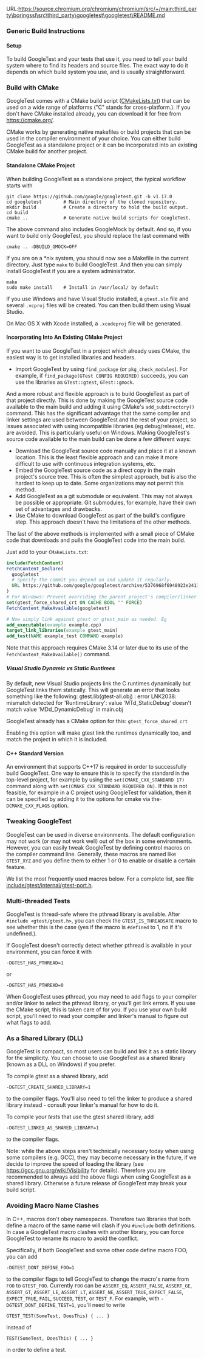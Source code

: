 URL:https://source.chromium.org/chromium/chromium/src/+/main:third_party\boringssl\src\third_party\googletest\googletest\README.md
### Generic Build Instructions

#### Setup

To build GoogleTest and your tests that use it, you need to tell your build
system where to find its headers and source files. The exact way to do it
depends on which build system you use, and is usually straightforward.

### Build with CMake

GoogleTest comes with a CMake build script
([CMakeLists.txt](https://github.com/google/googletest/blob/main/CMakeLists.txt))
that can be used on a wide range of platforms ("C" stands for cross-platform.).
If you don't have CMake installed already, you can download it for free from
<https://cmake.org/>.

CMake works by generating native makefiles or build projects that can be used in
the compiler environment of your choice. You can either build GoogleTest as a
standalone project or it can be incorporated into an existing CMake build for
another project.

#### Standalone CMake Project

When building GoogleTest as a standalone project, the typical workflow starts
with

```
git clone https://github.com/google/googletest.git -b v1.17.0
cd googletest        # Main directory of the cloned repository.
mkdir build          # Create a directory to hold the build output.
cd build
cmake ..             # Generate native build scripts for GoogleTest.
```

The above command also includes GoogleMock by default. And so, if you want to
build only GoogleTest, you should replace the last command with

```
cmake .. -DBUILD_GMOCK=OFF
```

If you are on a \*nix system, you should now see a Makefile in the current
directory. Just type `make` to build GoogleTest. And then you can simply install
GoogleTest if you are a system administrator.

```
make
sudo make install    # Install in /usr/local/ by default
```

If you use Windows and have Visual Studio installed, a `gtest.sln` file and
several `.vcproj` files will be created. You can then build them using Visual
Studio.

On Mac OS X with Xcode installed, a `.xcodeproj` file will be generated.

#### Incorporating Into An Existing CMake Project

If you want to use GoogleTest in a project which already uses CMake, the easiest
way is to get installed libraries and headers.

*   Import GoogleTest by using `find_package` (or `pkg_check_modules`). For
    example, if `find_package(GTest CONFIG REQUIRED)` succeeds, you can use the
    libraries as `GTest::gtest`, `GTest::gmock`.

And a more robust and flexible approach is to build GoogleTest as part of that
project directly. This is done by making the GoogleTest source code available to
the main build and adding it using CMake's `add_subdirectory()` command. This
has the significant advantage that the same compiler and linker settings are
used between GoogleTest and the rest of your project, so issues associated with
using incompatible libraries (eg debug/release), etc. are avoided. This is
particularly useful on Windows. Making GoogleTest's source code available to the
main build can be done a few different ways:

*   Download the GoogleTest source code manually and place it at a known
    location. This is the least flexible approach and can make it more difficult
    to use with continuous integration systems, etc.
*   Embed the GoogleTest source code as a direct copy in the main project's
    source tree. This is often the simplest approach, but is also the hardest to
    keep up to date. Some organizations may not permit this method.
*   Add GoogleTest as a git submodule or equivalent. This may not always be
    possible or appropriate. Git submodules, for example, have their own set of
    advantages and drawbacks.
*   Use CMake to download GoogleTest as part of the build's configure step. This
    approach doesn't have the limitations of the other methods.

The last of the above methods is implemented with a small piece of CMake code
that downloads and pulls the GoogleTest code into the main build.

Just add to your `CMakeLists.txt`:

```cmake
include(FetchContent)
FetchContent_Declare(
  googletest
  # Specify the commit you depend on and update it regularly.
  URL https://github.com/google/googletest/archive/5376968f6948923e2411081fd9372e71a59d8e77.zip
)
# For Windows: Prevent overriding the parent project's compiler/linker settings
set(gtest_force_shared_crt ON CACHE BOOL "" FORCE)
FetchContent_MakeAvailable(googletest)

# Now simply link against gtest or gtest_main as needed. Eg
add_executable(example example.cpp)
target_link_libraries(example gtest_main)
add_test(NAME example_test COMMAND example)
```

Note that this approach requires CMake 3.14 or later due to its use of the
`FetchContent_MakeAvailable()` command.

##### Visual Studio Dynamic vs Static Runtimes

By default, new Visual Studio projects link the C runtimes dynamically but
GoogleTest links them statically. This will generate an error that looks
something like the following: gtest.lib(gtest-all.obj) : error LNK2038: mismatch
detected for 'RuntimeLibrary': value 'MTd_StaticDebug' doesn't match value
'MDd_DynamicDebug' in main.obj

GoogleTest already has a CMake option for this: `gtest_force_shared_crt`

Enabling this option will make gtest link the runtimes dynamically too, and
match the project in which it is included.

#### C++ Standard Version

An environment that supports C++17 is required in order to successfully build
GoogleTest. One way to ensure this is to specify the standard in the top-level
project, for example by using the `set(CMAKE_CXX_STANDARD 17)` command along
with `set(CMAKE_CXX_STANDARD_REQUIRED ON)`. If this is not feasible, for example
in a C project using GoogleTest for validation, then it can be specified by
adding it to the options for cmake via the`-DCMAKE_CXX_FLAGS` option.

### Tweaking GoogleTest

GoogleTest can be used in diverse environments. The default configuration may
not work (or may not work well) out of the box in some environments. However,
you can easily tweak GoogleTest by defining control macros on the compiler
command line. Generally, these macros are named like `GTEST_XYZ` and you define
them to either 1 or 0 to enable or disable a certain feature.

We list the most frequently used macros below. For a complete list, see file
[include/gtest/internal/gtest-port.h](https://github.com/google/googletest/blob/main/googletest/include/gtest/internal/gtest-port.h).

### Multi-threaded Tests

GoogleTest is thread-safe where the pthread library is available. After
`#include <gtest/gtest.h>`, you can check the `GTEST_IS_THREADSAFE` macro to see
whether this is the case (yes if the macro is `#defined` to 1, no if it's
undefined.).

If GoogleTest doesn't correctly detect whether pthread is available in your
environment, you can force it with

```
-DGTEST_HAS_PTHREAD=1
```

or

```
-DGTEST_HAS_PTHREAD=0
```

When GoogleTest uses pthread, you may need to add flags to your compiler and/or
linker to select the pthread library, or you'll get link errors. If you use the
CMake script, this is taken care of for you. If you use your own build script,
you'll need to read your compiler and linker's manual to figure out what flags
to add.

### As a Shared Library (DLL)

GoogleTest is compact, so most users can build and link it as a static library
for the simplicity. You can choose to use GoogleTest as a shared library (known
as a DLL on Windows) if you prefer.

To compile *gtest* as a shared library, add

```
-DGTEST_CREATE_SHARED_LIBRARY=1
```

to the compiler flags. You'll also need to tell the linker to produce a shared
library instead - consult your linker's manual for how to do it.

To compile your *tests* that use the gtest shared library, add

```
-DGTEST_LINKED_AS_SHARED_LIBRARY=1
```

to the compiler flags.

Note: while the above steps aren't technically necessary today when using some
compilers (e.g. GCC), they may become necessary in the future, if we decide to
improve the speed of loading the library (see
<https://gcc.gnu.org/wiki/Visibility> for details). Therefore you are
recommended to always add the above flags when using GoogleTest as a shared
library. Otherwise a future release of GoogleTest may break your build script.

### Avoiding Macro Name Clashes

In C++, macros don't obey namespaces. Therefore two libraries that both define a
macro of the same name will clash if you `#include` both definitions. In case a
GoogleTest macro clashes with another library, you can force GoogleTest to
rename its macro to avoid the conflict.

Specifically, if both GoogleTest and some other code define macro FOO, you can
add

```
-DGTEST_DONT_DEFINE_FOO=1
```

to the compiler flags to tell GoogleTest to change the macro's name from `FOO`
to `GTEST_FOO`. Currently `FOO` can be `ASSERT_EQ`, `ASSERT_FALSE`, `ASSERT_GE`,
`ASSERT_GT`, `ASSERT_LE`, `ASSERT_LT`, `ASSERT_NE`, `ASSERT_TRUE`,
`EXPECT_FALSE`, `EXPECT_TRUE`, `FAIL`, `SUCCEED`, `TEST`, or `TEST_F`. For
example, with `-DGTEST_DONT_DEFINE_TEST=1`, you'll need to write

```
GTEST_TEST(SomeTest, DoesThis) { ... }
```

instead of

```
TEST(SomeTest, DoesThis) { ... }
```

in order to define a test.
